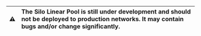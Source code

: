 | :warning: | The Silo Linear Pool is still under development and should not be deployed to production networks. It may contain bugs and/or change significantly. |
| --------- | :-------------------------------------------------------------------------------------------------------------------------------------------------- |
